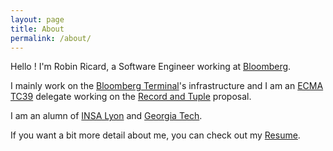 ```yaml
---
layout: page
title: About
permalink: /about/
---
```


Hello ! I'm Robin Ricard, a Software Engineer working at [Bloomberg].

I mainly work on the [Bloomberg Terminal]'s infrastructure and I am an [ECMA TC39] delegate working on the [Record and Tuple] proposal.

I am an alumn of [INSA Lyon] and [Georgia Tech].

If you want a bit more detail about me, you can check out my [Resume].

[bloomberg]: https://www.bloomberg.com/company/
[bloomberg terminal]: https://www.bloomberg.com/professional/solution/bloomberg-terminal/
[ecma tc39]: https://tc39.es
[record and tuple]: https://github.com/tc39/proposal-record-tuple
[insa lyon]: https://www.insa-lyon.fr/
[georgia tech]: http://www.gatech.edu/
[resume]: /resume/